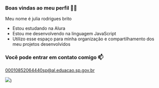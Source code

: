 ### Boas vindas ao meu perfil 💙💙

Meu nome é julia rodrigues brito

- Estou estudando na Alura
- Estou me desenvolvendo na linguagem JavaScript
- Utilizo esse espaço para minha organização e compartilhamento dos meu projetos desenvolvidos
  
### Você pode entrar em contato comigo 📫

00010852064440sp@al.eduacao.sp.gov.br

![](https://media1.tenor.com/m/9ZUkx0LZCvoAAAAC/cats-cat.gif))
